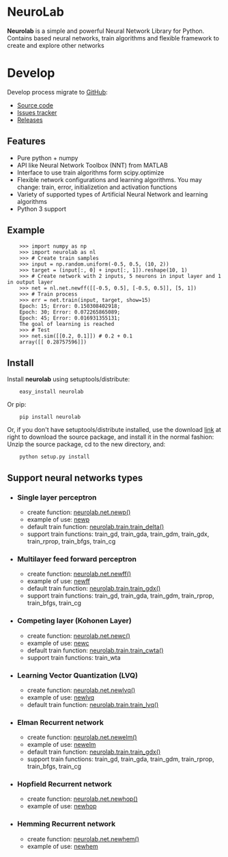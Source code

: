 # NeuroLab #
**Neurolab** is a simple and powerful Neural Network Library for Python.
Contains based neural networks, train algorithms and flexible framework to create and explore other networks

# Develop #
Develop process migrate to [GitHub](https://github.com/zueve/neurolab):

  * [Source code](https://github.com/zueve/neurolab)
  * [Issues tracker](https://github.com/zueve/neurolab/issues)
  * [Releases](https://github.com/zueve/neurolab/releases)

## Features ##

  * Pure python + numpy
  * API like Neural Network Toolbox (NNT) from MATLAB
  * Interface to use train algorithms form scipy.optimize
  * Flexible network configurations and learning algorithms. You may change: train, error, initializetion and activation functions
  * Variety of supported types of Artificial Neural Network and learning algorithms
  * Python 3 support
<a href='Hidden comment: 
==Donate==
You can support the development of the project [https://www.paypal.com/cgi-bin/webscr?hosted_button_id=HRF5T66LM4L7G&cmd=_s-xclick https://www.paypalobjects.com/en_US/i/btn/btn_donate_LG.gif]
'></a>

## Example ##
```
	>>> import numpy as np
	>>> import neurolab as nl
	>>> # Create train samples
	>>> input = np.random.uniform(-0.5, 0.5, (10, 2))
	>>> target = (input[:, 0] + input[:, 1]).reshape(10, 1)
	>>> # Create network with 2 inputs, 5 neurons in input layer and 1 in output layer
	>>> net = nl.net.newff([[-0.5, 0.5], [-0.5, 0.5]], [5, 1])
	>>> # Train process
	>>> err = net.train(input, target, show=15)
	Epoch: 15; Error: 0.150308402918;
	Epoch: 30; Error: 0.072265865089;
	Epoch: 45; Error: 0.016931355131;
	The goal of learning is reached
	>>> # Test
	>>> net.sim([[0.2, 0.1]]) # 0.2 + 0.1
	array([[ 0.28757596]])
```

## Install ##

Install **neurolab** using setuptools/distribute:

```
    easy_install neurolab
```

Or pip:

```
    pip install neurolab
```

Or, if you don't have setuptools/distribute installed,
use the download [link](http://pypi.python.org/pypi/neurolab) at right to download the source package,
and install it in the normal fashion: Unzip the source package,
cd to the new directory, and:

```
    python setup.py install
```

## Support neural networks types ##

  * ### Single layer perceptron ###
    * create function: [neurolab.net.newp()](http://packages.python.org/neurolab/lib.html#neurolab.net.newp)
    * example of use: [newp](http://packages.python.org/neurolab/ex_newp.html)
    * default train function: [neurolab.train.train\_delta()](http://packages.python.org/neurolab/lib.html#neurolab.train.train_delta)
    * support train functions: train\_gd, train\_gda, train\_gdm, train\_gdx, train\_rprop, train\_bfgs, train\_cg

  * ### Multilayer feed forward perceptron ###
    * create function: [neurolab.net.newff()](http://packages.python.org/neurolab/lib.html#neurolab.net.newff)
    * example of use: [newff](http://packages.python.org/neurolab/ex_newff.html)
    * default train function: [neurolab.train.train\_gdx()](http://packages.python.org/neurolab/lib.html#neurolab.train.train_gdx)
    * support train functions: train\_gd, train\_gda, train\_gdm, train\_rprop, train\_bfgs, train\_cg

  * ### Competing layer (Kohonen Layer) ###
    * create function: [neurolab.net.newc()](http://packages.python.org/neurolab/lib.html#neurolab.net.newc)
    * example of use: [newc](http://packages.python.org/neurolab/ex_newc.html)
    * default train function: [neurolab.train.train\_cwta()](http://packages.python.org/neurolab/lib.html#neurolab.train.train_cwta)
    * support train functions: train\_wta

  * ### Learning Vector Quantization (LVQ) ###
    * create function: [neurolab.net.newlvq()](http://packages.python.org/neurolab/lib.html#neurolab.net.newlvq)
    * example of use: [newlvq](http://packages.python.org/neurolab/ex_newlvq.html)
    * default train function: [neurolab.train.train\_lvq()](http://packages.python.org/neurolab/lib.html#neurolab.train.train_lvq)

  * ### Elman Recurrent network ###
    * create function: [neurolab.net.newelm()](http://packages.python.org/neurolab/lib.html#neurolab.net.newelm)
    * example of use: [newelm](http://packages.python.org/neurolab/ex_newelm.html)
    * default train function: [neurolab.train.train\_gdx()](http://packages.python.org/neurolab/lib.html#neurolab.train.train_gdx)
    * support train functions: train\_gd, train\_gda, train\_gdm, train\_rprop, train\_bfgs, train\_cg
  * ### Hopfield Recurrent network ###
    * create function: [neurolab.net.newhop()](http://packages.python.org/neurolab/lib.html#neurolab.net.newhop)
    * example of use: [newhop](http://packages.python.org/neurolab/ex_newhop.html)
  * ### Hemming Recurrent network ###
    * create function: [neurolab.net.newhem()](http://packages.python.org/neurolab/lib.html#neurolab.net.newhem)
    * example of use: [newhem](http://packages.python.org/neurolab/ex_newhem.html)